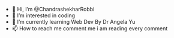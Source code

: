 - 👋 Hi, I’m @ChandrashekharRobbi
- 👀 I’m interested in coding
- 🌱 I’m currently learning Web Dev By Dr Angela Yu
- 📫 How to reach me comment me i am reading every comment

<!---
ChandrashekharRobbi/ChandrashekharRobbi is a ✨ special ✨ repository because its `README.md` (this file) appears on your GitHub profile.
You can click the Preview link to take a look at your changes.
--->
